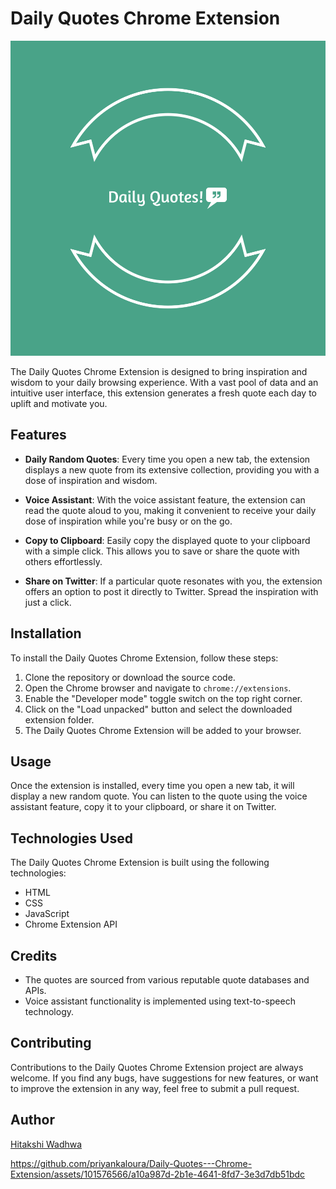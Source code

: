 # Daily Quotes Chrome Extension

![Daily Quotes Chrome Extension](logo.png)

The Daily Quotes Chrome Extension is designed to bring inspiration and wisdom to your daily browsing experience. With a vast pool of data and an intuitive user interface, this extension generates a fresh quote each day to uplift and motivate you.

## Features

- **Daily Random Quotes**: Every time you open a new tab, the extension displays a new quote from its extensive collection, providing you with a dose of inspiration and wisdom.

- **Voice Assistant**: With the voice assistant feature, the extension can read the quote aloud to you, making it convenient to receive your daily dose of inspiration while you're busy or on the go.

- **Copy to Clipboard**: Easily copy the displayed quote to your clipboard with a simple click. This allows you to save or share the quote with others effortlessly.

- **Share on Twitter**: If a particular quote resonates with you, the extension offers an option to post it directly to Twitter. Spread the inspiration with just a click.

## Installation

To install the Daily Quotes Chrome Extension, follow these steps:

1. Clone the repository or download the source code.
2. Open the Chrome browser and navigate to `chrome://extensions`.
3. Enable the "Developer mode" toggle switch on the top right corner.
4. Click on the "Load unpacked" button and select the downloaded extension folder.
5. The Daily Quotes Chrome Extension will be added to your browser.

## Usage

Once the extension is installed, every time you open a new tab, it will display a new random quote. You can listen to the quote using the voice assistant feature, copy it to your clipboard, or share it on Twitter.

## Technologies Used

The Daily Quotes Chrome Extension is built using the following technologies:

- HTML
- CSS
- JavaScript
- Chrome Extension API

## Credits

- The quotes are sourced from various reputable quote databases and APIs.
- Voice assistant functionality is implemented using text-to-speech technology.

## Contributing

Contributions to the Daily Quotes Chrome Extension project are always welcome. If you find any bugs, have suggestions for new features, or want to improve the extension in any way, feel free to submit a pull request.


## Author

[Hitakshi Wadhwa](https://github.com/Hitakshi-w)


https://github.com/priyankaloura/Daily-Quotes---Chrome-Extension/assets/101576566/a10a987d-2b1e-4641-8fd7-3e3d7db51bdc
